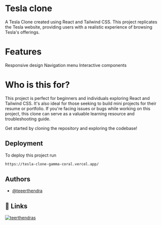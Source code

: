 # Tesla clone

A Tesla Clone created using React and Tailwind CSS. This project replicates the Tesla website, providing users with a realistic experience of browsing Tesla's offerings.
# Features
Responsive design
Navigation menu
Interactive components
# Who is this for?
This project is perfect for beginners and individuals exploring React and Tailwind CSS. It's also ideal for those seeking to build mini projects for their resume or portfolio. If you're facing issues or bugs while working on this project, this clone can serve as a valuable learning resource and troubleshooting guide.

Get started by cloning the repository and exploring the codebase!

## Deployment

To deploy this project run

```bash
https://tesla-clone-gamma-coral.vercel.app/
```

## Authors

- [@teeerthendra](https://www.github.com/teerthendra)


## 🔗 Links

[![teerthendras](https://img.shields.io/badge/twitter-1DA1F2?style=for-the-badge&logo=twitter&logoColor=white)](https://twitter.com/teerthendras)



